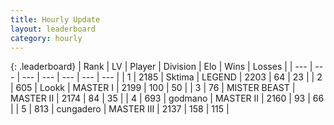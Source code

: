 ```yaml
---
title: Hourly Update
layout: leaderboard
category: hourly
---
```


{: .leaderboard}
| Rank | LV | Player | Division | Elo | Wins | Losses |
| --- | --- | --- | --- | --- | --- | --- |
| <span data-change="0">1</span> | 2185 | <span title="ID: 353063">Sktima</span> | LEGEND | <span data-change="0">2203</span> | <span data-change="0">64</span> | <span data-change="0">23</span> |
| <span data-change="0">2</span> | 605 | <span title="ID: 675058">Lookk</span> | MASTER I | <span data-change="9">2199</span> | <span data-change="1">100</span> | <span data-change="0">50</span> |
| <span data-change="0">3</span> | 76 | <span title="ID: 727221">MISTER BEAST</span> | MASTER II | <span data-change="0">2174</span> | <span data-change="0">84</span> | <span data-change="0">35</span> |
| <span data-change="0">4</span> | 693 | <span title="ID: 372074">godmano</span> | MASTER II | <span data-change="0">2160</span> | <span data-change="0">93</span> | <span data-change="0">66</span> |
| <span data-change="0">5</span> | 813 | <span title="ID: 54134">cungadero</span> | MASTER III | <span data-change="0">2137</span> | <span data-change="0">158</span> | <span data-change="0">115</span> |